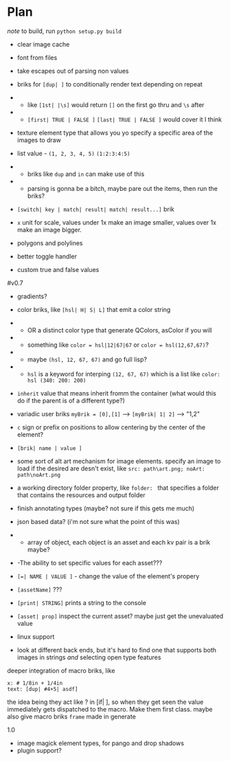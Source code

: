 # Plan

*note* to build, run `python setup.py build`


 - clear image cache
 - font from files
 - take escapes out of parsing non values
 - briks for `[dup| ]` to conditionally render text depending on repeat
 - - like `[1st| |\s]` would return `[]` on the first go thru and `\s` after
 - - `[first| TRUE | FALSE ]` `[last| TRUE | FALSE ]` would cover it  I think
 - texture element type that allows you yo specify a specific area of the images to draw
 - list value - `(1, 2, 3, 4, 5)` `(1:2:3:4:5)`
 - - briks like `dup` and `in` can make use of this
 - - parsing is gonna be a bitch, maybe pare out the items, then run the briks?
 - `[switch| key | match| result| match| result...]` brik
 
 - `x` unit for scale, values under 1x make an image smaller, values over 1x make an image bigger.

 - polygons and polylines
 - better toggle handler
 - custom true and false values

#v0.7
 - gradients?
 - color briks, like `[hsl| H| S| L]` that emit a color string
 - -  OR a distinct color type that generate QColors, asColor if you will
 - - something like `color = hsl|12|67|67` or `color = hsl(12,67,67)`?
 - - maybe `(hsl, 12, 67, 67)` and go full lisp?
 - - `hsl` is a keyword for interping `(12, 67, 67)` which is a list like `color: hsl (340: 200: 200)`
 
 - `inherit` value that means inherit fromm the container (what would this do if the parent is of a different type?)
 - variadic user briks `myBrik = [0],[1]` --> `[myBrik| 1| 2]` --> "1,2"
 - `c` sign or prefix on positions to allow centering by the center of the element?
 - `[brik| name | value ]`
 - some sort of alt art mechanism for image elements. specify an image to load if the desired are desn't exist, like `src: path\art.png; noArt: path\noArt.png`
 - a working directory folder property, like `folder: ` that specifies a folder that contains the resources and output folder
 - finish annotating types (maybe? not sure if this gets me much)
 - json based data? (i'm not sure what the point of this was)
 - - array of object, each object is an asset and each kv pair is a brik maybe?
 - -The ability to set specific values for each asset???
 - `[=| NAME | VALUE ]` - change the value of the element's propery
 - `[assetName]` ???
 - `[print| STRING]` prints a string to the console
 - `[asset| prop]` inspect the current asset? maybe just get the unevaluated value

 - linux support
 - look at different back ends, but it's hard to find one that supports both images in strings *and* selecting open type features

deeper integration of macro briks, like 
    
    x: # 1/8in + 1/4in
    text: [dup| #4+5| asdf]
the idea being they act like ? in [if| ], so when they get seen the value immediately gets dispatched to the macro. Make them first class. 
maybe also give macro briks `frame` made in generate


1.0
 - image magick element types, for pango and drop shadows
 - plugin support?
